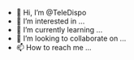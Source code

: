 - 👋 Hi, I’m @TeleDispo
- 👀 I’m interested in ...
- 🌱 I’m currently learning ...
- 💞️ I’m looking to collaborate on ...
- 📫 How to reach me ...

<!---
TeleDispo/TeleDispo is a ✨ special ✨ repository because its `README.md` (this file) appears on your GitHub profile.
You can click the Preview link to take a look at your changes.
--->
